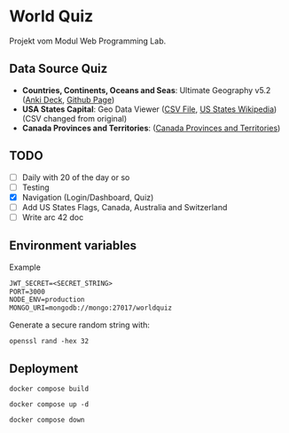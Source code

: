 # World Quiz

Projekt vom Modul Web Programming Lab.

## Data Source Quiz

- **Countries, Continents, Oceans and Seas**: Ultimate Geography v5.2 ([Anki Deck](https://ankiweb.net/shared/info/2109889812), [Github Page](https://github.com/anki-geo/ultimate-geography/tree/master))
- **USA States Capital**: Geo Data Viewer ([CSV File](https://github.com/RandomFractals/geo-data-viewer/blob/master/data/excel/usa-state-capitals.csv), [US States Wikipedia](https://en.wikipedia.org/wiki/U.S._state)) (CSV changed from original)
- **Canada Provinces and Territories**: ([Canada Provinces and Territories](https://en.wikipedia.org/wiki/Provinces_and_territories_of_Canada))

## TODO

- [ ] Daily with 20 of the day or so
- [ ] Testing
- [x] Navigation (Login/Dashboard, Quiz)
- [ ] Add US States Flags, Canada, Australia and Switzerland
- [ ] Write arc 42 doc

## Environment variables

Example

```txt
JWT_SECRET=<SECRET_STRING>
PORT=3000
NODE_ENV=production
MONGO_URI=mongodb://mongo:27017/worldquiz
```

Generate a secure random string with:

```shell
openssl rand -hex 32
```

## Deployment

```shell
docker compose build
```

```shell
docker compose up -d
```

```shell
docker compose down
```